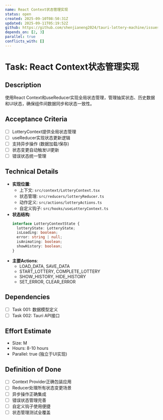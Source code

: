```yaml
---
name: React Context状态管理实现
status: open
created: 2025-09-10T08:50:31Z
updated: 2025-09-11T05:19:52Z
github: https://github.com/shenjianeng2024/tauri-lottery-machine/issues/7
depends_on: [2, 3]
parallel: true
conflicts_with: []
---
```


# Task: React Context状态管理实现

## Description
使用React Context和useReducer实现全局状态管理，管理抽奖状态、历史数据和UI状态，确保组件间数据同步和状态一致性。

## Acceptance Criteria
- [ ] LotteryContext提供全局状态管理
- [ ] useReducer实现状态更新逻辑
- [ ] 支持异步操作 (数据加载/保存)
- [ ] 状态变更自动触发UI更新
- [ ] 错误状态统一管理

## Technical Details
- **实现位置**:
  - 上下文: `src/context/LotteryContext.tsx`
  - 状态管理: `src/reducers/lotteryReducer.ts`
  - 动作定义: `src/actions/lotteryActions.ts`
  - 自定义钩子: `src/hooks/useLotteryContext.ts`
- **状态结构**:
  ```typescript
  interface LotteryContextState {
    lotteryState: LotteryState;
    isLoading: boolean;
    error: string | null;
    isAnimating: boolean;
    showHistory: boolean;
  }
  ```
- **主要Actions**:
  - LOAD_DATA, SAVE_DATA
  - START_LOTTERY, COMPLETE_LOTTERY
  - SHOW_HISTORY, HIDE_HISTORY
  - SET_ERROR, CLEAR_ERROR

## Dependencies
- [ ] Task 001: 数据模型定义
- [ ] Task 002: Tauri API接口

## Effort Estimate
- Size: M
- Hours: 8-10 hours
- Parallel: true (独立于UI实现)

## Definition of Done
- [ ] Context Provider正确包装应用
- [ ] Reducer处理所有状态变更场景
- [ ] 异步操作正确集成
- [ ] 错误状态管理完善
- [ ] 自定义钩子使用便捷
- [ ] 状态管理测试全覆盖
